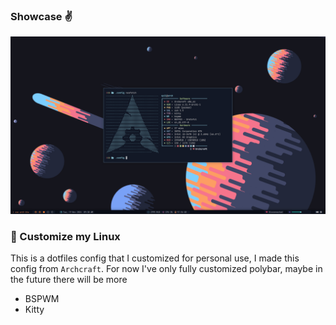 ### Showcase ✌️
<p align="center"><img src="screenshot/Screenshot.png" width="728" alt="banner"></p>

### 🚀 Customize my Linux

This is a dotfiles config that I customized for personal use, I made this config from `Archcraft`. For now I've only fully customized polybar, maybe in the future there will be more

- BSPWM
- Kitty